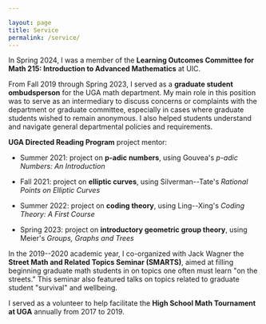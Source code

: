 ```yaml
---

layout: page
title: Service
permalink: /service/
---
```



In Spring 2024, I was a member of the **Learning Outcomes Committee for Math 215: Introduction to Advanced Mathematics** at UIC.  

From Fall 2019 through Spring 2023, I served as a **graduate student ombudsperson** for the UGA math department. My main role in this position was to serve as an intermediary to discuss concerns or complaints with the department or graduate committee, especially in cases where graduate students wished to remain anonymous. I also helped students understand and navigate general departmental policies and requirements. 

**UGA Directed Reading Program** project mentor:

* Summer 2021: project on **p-adic numbers**, using Gouvea's *p-adic Numbers: An Introduction*  

* Fall 2021: project on **elliptic curves**, using Silverman--Tate's *Rational Points on Elliptic Curves*  

* Summer 2022: project on **coding theory**, using Ling--Xing's *Coding Theory: A First Course*  

* Spring 2023: project on **introductory geometric group theory**, using Meier's *Groups, Graphs and Trees*  

In the 2019--2020 academic year, I co-organized with Jack Wagner the **Street Math and Related Topics Seminar (SMARTS)**, aimed at filling beginning graduate math students in on topics one often must learn "on the streets." This seminar also featured talks on topics related to graduate student "survival" and wellbeing. 

I served as a volunteer to help facilitate the **High School Math Tournament at UGA** annually from 2017 to 2019. 